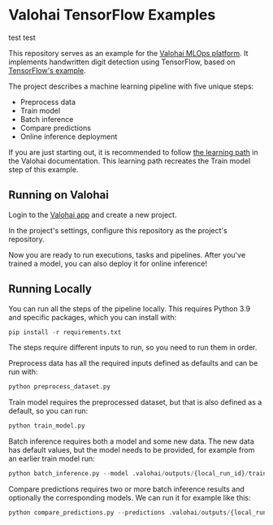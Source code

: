 # Valohai TensorFlow Examples 
test
test

This repository serves as an example for the [Valohai MLOps platform][vh]. It implements handwritten digit detection using
TensorFlow, based on [TensorFlow's example][ex].

The project describes a machine learning pipeline with five unique steps:
- Preprocess data
- Train model
- Batch inference
- Compare predictions
- Online inference deployment

If you are just starting out, it is recommended to follow [the learning path][lp] in the Valohai documentation. This learning path recreates the Train model step of this example.

[ex]: https://www.tensorflow.org/tutorials/quickstart/beginner
[vh]: https://valohai.com/
[lp]: https://docs.valohai.com/tutorials/learning-paths/fundamentals/valohai-utils/

## Running on Valohai

Login to the [Valohai app][app] and create a new project.

In the project's settings, configure this repository as the project's repository.

Now you are ready to run executions, tasks and pipelines. After you've trained a model, you can also deploy it for online inference!

[app]: https://app.valohai.com

## Running Locally

You can run all the steps of the pipeline locally. This requires Python 3.9 and specific packages, which you can install with:

```python
pip install -r requirements.txt
```

The steps require different inputs to run, so you need to run them in order.

Preprocess data has all the required inputs defined as defaults and can be run with:
```python
python preprocess_dataset.py
```

Train model requires the preprocessed dataset, but that is also defined as a default, so you can run:
```python
python train_model.py
```

Batch inference requires both a model and some new data. The new data has default values, but the model needs to be provided, for example from an earlier train model run:
```python
python batch_inference.py --model .valohai/outputs/{local_run_id}/train-model/model-{suffix}.h5
```

Compare predictions requires two or more batch inference results and optionally the corresponding models. We can run it for example like this:
```python
python compare_predictions.py --predictions .valohai/outputs/{local_run_id}/batch-inference/predictions-{suffix}.json .valohai/outputs/{local_run_id}/batch-inference/predictions-{suffix}.json
```
